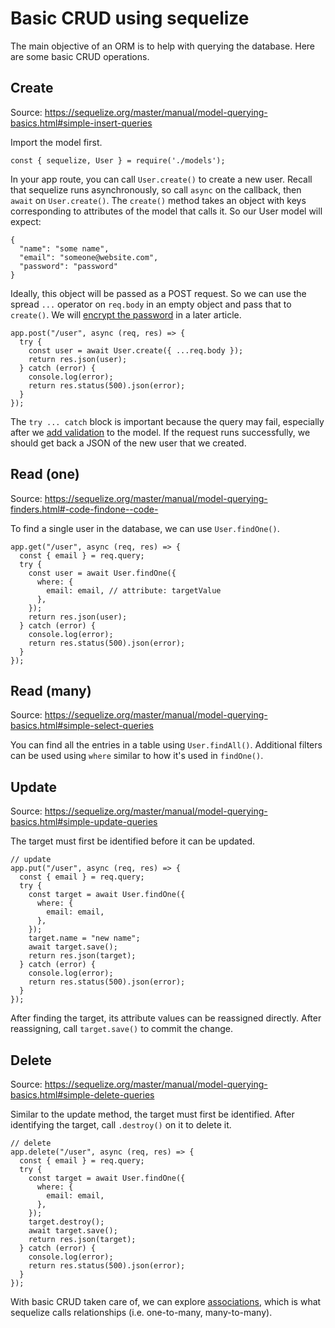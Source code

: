 # Basic CRUD using sequelize

The main objective of an ORM is to help with querying the database. Here are some basic CRUD operations.

## Create

Source: https://sequelize.org/master/manual/model-querying-basics.html#simple-insert-queries

Import the model first.

```
const { sequelize, User } = require('./models');
```

In your app route, you can call `User.create()` to create a new user. Recall that sequelize runs asynchronously, so call `async` on the callback, then `await` on `User.create()`. The `create()` method takes an object with keys corresponding to attributes of the model that calls it. So our User model will expect:

```
{
  "name": "some name",
  "email": "someone@website.com",
  "password": "password"
}
```

Ideally, this object will be passed as a POST request. So we can use the spread `...` operator on `req.body` in an empty object and pass that to `create()`. We will [encrypt the password](/docs/encrypting-password.md) in a later article.

```
app.post("/user", async (req, res) => {
  try {
    const user = await User.create({ ...req.body });
    return res.json(user);
  } catch (error) {
    console.log(error);
    return res.status(500).json(error);
  }
});
```

The `try ... catch` block is important because the query may fail, especially after we [add validation](/doc/validation.md) to the model. If the request runs successfully, we should get back a JSON of the new user that we created.

## Read (one)

Source: https://sequelize.org/master/manual/model-querying-finders.html#-code-findone--code-

To find a single user in the database, we can use `User.findOne()`.

```
app.get("/user", async (req, res) => {
  const { email } = req.query;
  try {
    const user = await User.findOne({
      where: {
        email: email, // attribute: targetValue
      },
    });
    return res.json(user);
  } catch (error) {
    console.log(error);
    return res.status(500).json(error);
  }
});
```

## Read (many)

Source: https://sequelize.org/master/manual/model-querying-basics.html#simple-select-queries

You can find all the entries in a table using `User.findAll()`. Additional filters can be used using `where` similar to how it's used in `findOne()`.

## Update

Source: https://sequelize.org/master/manual/model-querying-basics.html#simple-update-queries

The target must first be identified before it can be updated.

```
// update
app.put("/user", async (req, res) => {
  const { email } = req.query;
  try {
    const target = await User.findOne({
      where: {
        email: email,
      },
    });
    target.name = "new name";
    await target.save();
    return res.json(target);
  } catch (error) {
    console.log(error);
    return res.status(500).json(error);
  }
});
```

After finding the target, its attribute values can be reassigned directly. After reassigning, call `target.save()` to commit the change.

## Delete

Source: https://sequelize.org/master/manual/model-querying-basics.html#simple-delete-queries

Similar to the update method, the target must first be identified. After identifying the target, call `.destroy()` on it to delete it.

```
// delete
app.delete("/user", async (req, res) => {
  const { email } = req.query;
  try {
    const target = await User.findOne({
      where: {
        email: email,
      },
    });
    target.destroy();
    await target.save();
    return res.json(target);
  } catch (error) {
    console.log(error);
    return res.status(500).json(error);
  }
});
```

With basic CRUD taken care of, we can explore [associations](/docs/associations.md), which is what sequelize calls relationships (i.e. one-to-many, many-to-many).
